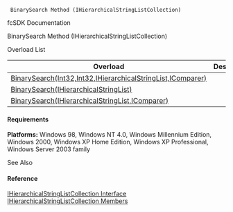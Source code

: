 ﻿     BinarySearch Method (IHierarchicalStringListCollection)                                                   

fcSDK Documentation

BinarySearch Method (IHierarchicalStringListCollection)

Overload List

| Overload | Description |
| --- | --- |
| [BinarySearch(Int32,Int32,IHierarchicalStringList,IComparer<IHierarchicalStringList>)](fcSDK~FChoice.Foundation.Clarify.DataObjects.IHierarchicalStringListCollection~BinarySearch(Int32,Int32,IHierarchicalStringList,IComparer{IHierarchicalStringList}).md) |   |
| [BinarySearch(IHierarchicalStringList)](fcSDK~FChoice.Foundation.Clarify.DataObjects.IHierarchicalStringListCollection~BinarySearch(IHierarchicalStringList).md) |   |
| [BinarySearch(IHierarchicalStringList,IComparer<IHierarchicalStringList>)](fcSDK~FChoice.Foundation.Clarify.DataObjects.IHierarchicalStringListCollection~BinarySearch(IHierarchicalStringList,IComparer{IHierarchicalStringList}).md) |   |

#### Requirements

**Platforms:** Windows 98, Windows NT 4.0, Windows Millennium Edition, Windows 2000, Windows XP Home Edition, Windows XP Professional, Windows Server 2003 family

See Also

#### Reference

[IHierarchicalStringListCollection Interface](fcSDK~FChoice.Foundation.Clarify.DataObjects.IHierarchicalStringListCollection.md)  
[IHierarchicalStringListCollection Members](fcSDK~FChoice.Foundation.Clarify.DataObjects.IHierarchicalStringListCollection_members.md)